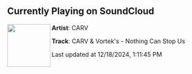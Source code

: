 ## Currently Playing on SoundCloud

[<img align="left" width="100" src="https://i1.sndcdn.com/artworks-ra6IgERAeb4BgdBZ-RqW09w-t500x500.jpg">](https://soundcloud.com/carv-music/carv-vorteks-nothing-cant-stop-us)

**Artist**: CARV 

**Track**: CARV & Vortek's - Nothing Can Stop Us

Last updated at 12/18/2024, 1:11:45 PM
